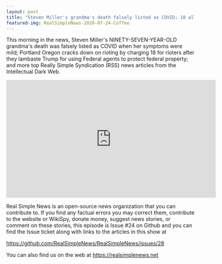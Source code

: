 ```yaml
---
layout: post
title: "Steven Miller's grandma's death falsely listed as COVID; 18 alleged Portland rioters charged."
featured-img: RealSimpleNews-2020-07-24-Coffee
---
```


This morning in the news, Steven Miller's NINETY-SEVEN-YEAR-OLD grandma's death was falsely listed as COVID when her symptoms were mild; Portland Oregon cracks down on rioting by charging 18 for rioters after they lambaste Trump for using Federal agents to protect federal property; and more top Really Simple Syndication (RSS) news articles from the Intellectual Dark Web.

<iframe width="560" height="315" src="https://www.youtube.com/embed/2J73atDP_Ls" frameborder="0" allow="accelerometer; autoplay; encrypted-media; gyroscope; picture-in-picture" allowfullscreen></iframe>

Real Simple News is an open-source news organization that you can contribute to. If you find any factual errors you may correct them, contribute to the website or WikiSpy, donate money, suggest news stories, or comment on these stories, this episode is Issue #24 on Github and you can find the Issue ticket along with links to the articles in this show at 

<https://github.com/RealSimpleNews/RealSimpleNews/issues/28>

You can also find us on the web at <https://realsimplenews.net>
